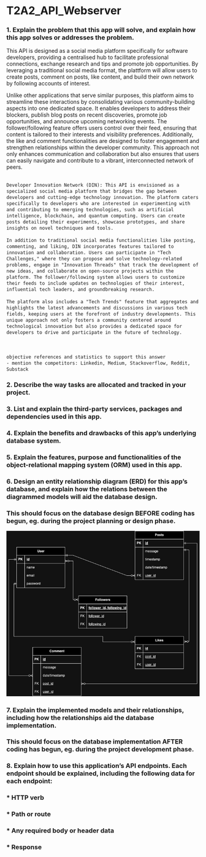 # T2A2_API_Webserver


### 1. Explain the problem that this app will solve, and explain how this app solves or addresses the problem.

This API is designed as a social media platform specifically for software developers, providing a centralised hub to facilitate professional connections, exchange research and tips and promote job opportunities. By leveraging a traditional social media format, the plattform will allow users to create posts, comment on posts, like content, and build their own network by following accounts of interest.


Unlike other applications that serve similar purposes, this platform aims to streamline these interactions by consolidating various community-building aspects into one dedicated space. It enables developers to address their blockers, publish blog posts on recent discoveries, promote job opportunities, and announce upcoming networking events. The follower/following feature offers users control over their feed, ensuring that content is tailored to their interests and visibility preferences. Additionally, the like and comment functionalities are designed to foster engagement and strengthen relationships within the developer community. This approach not only enhances communication and collaboration but also ensures that users can easily navigate and contribute to a vibrant, interconnected network of peers.

```

Developer Innovation Network (DIN): This API is envisioned as a specialized social media platform that bridges the gap between developers and cutting-edge technology innovation. The platform caters specifically to developers who are interested in experimenting with and contributing to emerging technologies, such as artificial intelligence, blockchain, and quantum computing. Users can create posts detailing their experiments, showcase prototypes, and share insights on novel techniques and tools.

In addition to traditional social media functionalities like posting, commenting, and liking, DIN incorporates features tailored to innovation and collaboration. Users can participate in "Tech Challenges," where they can propose and solve technology-related problems, engage in "Innovation Threads" that track the development of new ideas, and collaborate on open-source projects within the platform. The follower/following system allows users to customize their feeds to include updates on technologies of their interest, influential tech leaders, and groundbreaking research.

The platform also includes a "Tech Trends" feature that aggregates and highlights the latest advancements and discussions in various tech fields, keeping users at the forefront of industry developments. This unique approach not only fosters a community centered around technological innovation but also provides a dedicated space for developers to drive and participate in the future of technology.



objective references and statistics to support this answer
- mention the competitors: Linkedin, Medium, Stackoverflow, Reddit, Substack

```

### 2. Describe the way tasks are allocated and tracked in your project.




### 3. List and explain the third-party services, packages and dependencies used in this app.


### 4. Explain the benefits and drawbacks of this app’s underlying database system.


### 5. Explain the features, purpose and functionalities of the object-relational mapping system (ORM) used in this app.


### 6. Design an entity relationship diagram (ERD) for this app’s database, and explain how the relations between the diagrammed models will aid the database design. 
### This should focus on the database design BEFORE coding has begun, eg. during the project planning or design phase.


![SM_API](/docs/SocialMedia_API.jpg)


### 7. Explain the implemented models and their relationships, including how the relationships aid the database implementation.
### This should focus on the database implementation AFTER coding has begun, eg. during the project development phase.


### 8. Explain how to use this application’s API endpoints. Each endpoint should be explained, including the following data for each endpoint:
### * HTTP verb
### * Path or route
### * Any required body or header data
### * Response